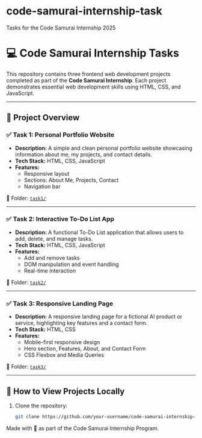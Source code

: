 # code-samurai-internship-task
Tasks for the Code Samurai Internship 2025

# 💻 Code Samurai Internship Tasks

This repository contains three frontend web development projects completed as part of the **Code Samurai Internship**. Each project demonstrates essential web development skills using HTML, CSS, and JavaScript.

---

## 🧩 Project Overview

### ✅ Task 1: Personal Portfolio Website
- **Description:** A simple and clean personal portfolio website showcasing information about me, my projects, and contact details.
- **Tech Stack:** HTML, CSS, JavaScript
- **Features:**
  - Responsive layout
  - Sections: About Me, Projects, Contact
  - Navigation bar

📁 Folder: [`task1/`](./task1)

---

### ✅ Task 2: Interactive To-Do List App
- **Description:** A functional To-Do List application that allows users to add, delete, and manage tasks.
- **Tech Stack:** HTML, CSS, JavaScript
- **Features:**
  - Add and remove tasks
  - DOM manipulation and event handling
  - Real-time interaction

📁 Folder: [`task2/`](./task2)

---

### ✅ Task 3: Responsive Landing Page
- **Description:** A responsive landing page for a fictional AI product or service, highlighting key features and a contact form.
- **Tech Stack:** HTML, CSS
- **Features:**
  - Mobile-first responsive design
  - Hero section, Features, About, and Contact Form
  - CSS Flexbox and Media Queries

📁 Folder: [`task3/`](./task3)

---

## 🚀 How to View Projects Locally

1. Clone the repository:
   ```bash
   git clone https://github.com/your-username/code-samurai-internship-task.git


Made with 💙 as part of the Code Samurai Internship Program.


